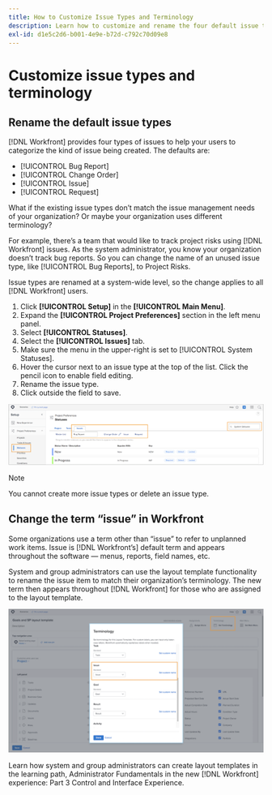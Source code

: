 ```yaml
---
title: How to Customize Issue Types and Terminology
description: Learn how to customize and rename the four default issue types in Adobe Workfront to suit your organization's needs.
exl-id: d1e5c2d6-b001-4e9e-b72d-c792c70d09e8
---
```

# Customize issue types and terminology

## Rename the default issue types

[!DNL Workfront] provides four types of issues to help your users to categorize the kind of issue being created. The defaults are:

* [!UICONTROL Bug Report]
* [!UICONTROL Change Order]
* [!UICONTROL Issue]
* [!UICONTROL Request]

What if the existing issue types don’t match the issue management needs of your organization? Or maybe your organization uses different terminology?

For example, there’s a team that would like to track project risks using [!DNL Workfront] issues. As the system administrator, you know your organization doesn’t track bug reports. So you can change the name of an unused issue type, like [!UICONTROL Bug Reports], to Project Risks.

Issue types are renamed at a system-wide level, so the change applies to all [!DNL Workfront] users.

1. Click **[!UICONTROL Setup]** in the **[!UICONTROL Main Menu]**.
1. Expand the **[!UICONTROL Project Preferences]** section in the left menu panel.
1. Select **[!UICONTROL Statuses]**.
1. Select the **[!UICONTROL Issues]** tab.
1. Make sure the menu in the upper-right is set to [!UICONTROL System Statuses].
1. Hover the cursor next to an issue type at the top of the list. Click the pencil icon to enable field editing.
1. Rename the issue type.
1. Click outside the field to save.

![[!UICONTROL Issues] tab of the [!UICONTROL Statuses] page in [!UICONTROL Setup]](assets/admin-fund-issue-types.png)

>[!NOTE]
>
>You cannot create more issue types or delete an issue type.

<!---
learn more URLs
Customize default issue types
--->

## Change the term “issue” in Workfront

Some organizations use a term other than “issue” to refer to unplanned work items. Issue is [!DNL Workfront’s] default term and appears throughout the software — menus, reports, field names, etc.

System and group administrators can use the layout template functionality to rename the issue item to match their organization’s terminology. The new term then appears throughout [!DNL Workfront] for those who are assigned to the layout template.

![[!UICONTROL Terminology] window with [!UICONTROL Issue] highlighted](assets/admin-fund-issue-custom-terminology.png)

<!---
paragraph below needs a hyperlink
--->

Learn how system and group administrators can create layout templates in the learning path, Administrator Fundamentals in the new [!DNL Workfront] experience: Part 3 Control and Interface Experience.

<!---
learn more URLs
Create and manage layout templates
--->

